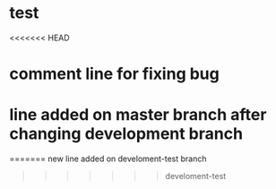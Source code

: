 # test

<<<<<<< HEAD
# comment line for fixing bug
# line added on master branch after changing development branch
=======
new line added on develoment-test branch
>>>>>>> develoment-test
